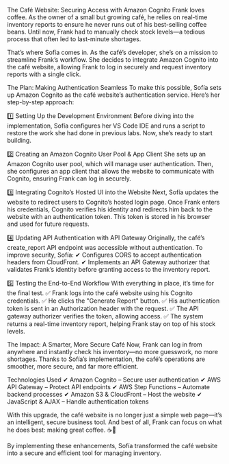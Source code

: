 The Café Website: Securing Access with Amazon Cognito
Frank loves coffee. As the owner of a small but growing café, he relies on real-time inventory reports to ensure he never runs out of his best-selling coffee beans. Until now, Frank had to manually check stock levels—a tedious process that often led to last-minute shortages.

That’s where Sofía comes in. As the café’s developer, she’s on a mission to streamline Frank’s workflow. She decides to integrate Amazon Cognito into the café website, allowing Frank to log in securely and request inventory reports with a single click.

 The Plan: Making Authentication Seamless
To make this possible, Sofía sets up Amazon Cognito as the café website’s authentication service. Here’s her step-by-step approach:

1️⃣ Setting Up the Development Environment
Before diving into the implementation, Sofía configures her VS Code IDE and runs a script to restore the work she had done in previous labs. Now, she’s ready to start building.

2️⃣ Creating an Amazon Cognito User Pool & App Client
She sets up an Amazon Cognito user pool, which will manage user authentication. Then, she configures an app client that allows the website to communicate with Cognito, ensuring Frank can log in securely.

3️⃣ Integrating Cognito’s Hosted UI into the Website
Next, Sofía updates the website to redirect users to Cognito’s hosted login page. Once Frank enters his credentials, Cognito verifies his identity and redirects him back to the website with an authentication token. This token is stored in his browser and used for future requests.

4️⃣ Updating API Authentication with API Gateway
Originally, the café’s create_report API endpoint was accessible without authentication. To improve security, Sofía:
✔ Configures CORS to accept authentication headers from CloudFront.
✔ Implements an API Gateway authorizer that validates Frank’s identity before granting access to the inventory report.

5️⃣ Testing the End-to-End Workflow
With everything in place, it’s time for the final test.
✅ Frank logs into the café website using his Cognito credentials.
✅ He clicks the "Generate Report" button.
✅ His authentication token is sent in an Authorization header with the request.
✅ The API gateway authorizer verifies the token, allowing access.
✅ The system returns a real-time inventory report, helping Frank stay on top of his stock levels.

 The Impact: A Smarter, More Secure Café
Now, Frank can log in from anywhere and instantly check his inventory—no more guesswork, no more shortages. Thanks to Sofía’s implementation, the café’s operations are smoother, more secure, and far more efficient.

 Technologies Used
✔ Amazon Cognito – Secure user authentication
✔ AWS API Gateway – Protect API endpoints
✔ AWS Step Functions – Automate backend processes
✔ Amazon S3 & CloudFront – Host the website
✔ JavaScript & AJAX – Handle authentication tokens

With this upgrade, the café website is no longer just a simple web page—it’s an intelligent, secure business tool. And best of all, Frank can focus on what he does best: making great coffee. ☕🚀

By implementing these enhancements, Sofía transformed the café website into a secure and efficient tool for managing inventory.
